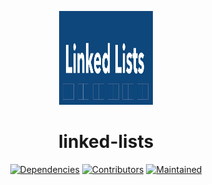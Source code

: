 <!-- ⚠️ This README has been generated from the file(s) "blueprint.md" ⚠️--><p align="center">
  <img src="https://raw.githubusercontent.com/meshuggahbobo/linked-lists/main/img/logo.png" alt="Logo" width="150" height="150" />
</p>
<h1 align="center">linked-lists</h1>
<p align="center">
		<a href="https://david-dm.org/meshuggahbobo/linked-lists"><img alt="Dependencies" src="https://img.shields.io/david/meshuggahbobo/linked-lists.svg" height="20"/></a>
<a href="https://github.com/meshuggahbobo/linked-lists/graphs/contributors"><img alt="Contributors" src="https://img.shields.io/github/contributors/meshuggahbobo/linked-lists.svg" height="20"/></a>
<a href="https://github.com/meshuggahbobo/linked-lists/graphs/commit-activity"><img alt="Maintained" src="https://img.shields.io/badge/Maintained%3F-yes-green.svg" height="20"/></a>
	</p>


